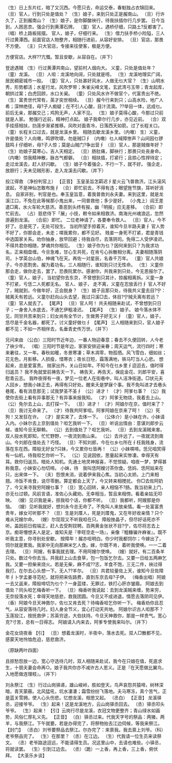 <!-- { "loadSidebar": true } -->
（生）日上东片红，暗了又沉西。今愿只去，命运交泰，春魁独占衣锦回来。
（旦）官人，行到只处是值处？
（生）娘子，来到只处正是赧南山。
（旦）行许久了，正到赧南山？
（生）娘子，是你脚酸袂行，待我扶插你行几步罢。
日今当到，人困恶柰。强企行到黄潭石牌。
（童）官人，遇桥仔细，只路土?反都害了。
（唱）桥上路板摇摆。
官人，娘子，仔细行来。
（生）借力扶手桥小险隘，三人行过黄潭西。前面官店人物整齐，相随行进前，从容好安排。
（旦）官店，那畏不方便。
（主）只大官店，专接来往使客，极是方便。

方便官店。大样??亢慨。暂且安歇，从容自在。（并下）

登途遇贼
（生）行过黄潭共南山，望前村人烟向大。
义童，只处是值处年？
（童）龙溪。
（旦）人呾：龙溪地向阔，只处就是唠。
（生）龙溪地理实广阔，居民稠密城市一般。
（童）官人，只处甚好风水，人做无乜大官？
（生）山明水秀，形势都活；水星行龙，风吹罗带；朱雀尖峰文笔，玄武湾弓玉带；青龙起库，朝拱过案；白虎回顾，水口关阑。
（童）只处风水许不做官个，代富贵出不绝。
（生）富贵世代常有，英才奕世相续。
（旦）赧今行来到只；山高水险，地广人希；深林绝径，母?子人痴疑；在不引人心酸，目汁流滴。??举目一体，远成乜。前后无亲，那赧交己；鸡狗无声，人家不见。
（生）娘子莫得心酸，今那过只前就是人家。
勉强行近前，精神打点起。
娘子我牵尔行几步，亦见近前。
（合）双手挂搭相扶，扐莲步渐紧推移。风吹对面青冷，日落西天如箭。过了长程关口。
（童）长程关口过去，就是龙溪乡里。
相随去歇龙溪乡里。（内噉）
生）义童，许是值处？人向噉，鸣锣吹啸，勿是贼□∮
（内噉）乜人喊障惨声？山间因乜锣鼓鸣∮仔细听，母?子人惊；莫是山贼门?争出营∮
（旦）官人，那是贼做年好？
（生）劝娘子莫寒心，吉人天相定。
（旦）肠肚痛，脚袂行；那畏只处丧身命。（内噉）惊我精神散，脉古气都僻。
（合）相扶插，打紧行；且掠心性捍待定；走过龙溪去，赶人好闪歇。
（生）娘子今着强企，不行一下，就不好。
强企走，放胆行；夭未见贼形影，走入龙溪去闪歇。（并下）

投江得救
（净扮判官上）
【正音】
玉皇圣旨怎羁迟∮星火云飞普救济。江头滚风波起，不是神仙怎敢布施∮
（合）即忙前去，不得有违；眼望旌节旗，耳听好消息。
自家非别，判官是也。奉玉皇旨意，着我普救刘永夫妻。来到这里，就是龙溪江口，不免在此等候那小鬼出来，一同普救他；多少是好。
（小鬼上）阎王差遣□离，水火车轮大慈济。善恶到头终有报，幽「明报」应无差移。
（合前）即忙前去。
（占）慈悲侍下「展」小技，敕令如来相救济。南海光州魂浪远，忽然游遍到龙溪。
（合前）即忙。
二位老神请了，各要奉令救人。
（旦）官人，今不好了。总是死了，无处可投生。
当初所望手掠着天，谁知今旦半路夫妻∮
官人势不好了，你那会走，未走；嘪我累你，都不见好。
贱妾一身死不打紧，君是青钱中选国家关系。劝你抽身，放早回避；待我自尽，去落阴司。免得二人受伊凌迟。不得共君你相随，梦魂共你相见。
（生）娘子你为乜？因何来到只？为我求功名，正来相盘缠。今旦急难，甘心生共死，在肯亏心拆散相分离。夫妻相随落阴司，卜学英台山伯，神魂飞在天。再佐一对星辰，名香千万年。
（童）官人共娘子，今亦恶割舍。赧为着功名，三人相随行，谁知到只讨无性命。
（生）义童你那会走，做你走去，罢了。恐畏阮累尔。感谢你，共我来到只处，今无恩报尔了。
（童）官人，娘子，
当初望你去东京，不曾想到只其计，掠赧相离拆。义童一身不打紧，亏恁二人死都无名。
官人、娘子，
走不离，义童在忍放丢行∮
官人不好了，贼就到，今做年好，正会脱身？
（生）娘子且那只处，待我共义童去目?宁：贼离夭有若远。义童尔赶向山头去望，我过只溪□去，体目?宁贼夭离有若远？
（童）官人就去了。
【尾声】
（旦）官人呵！
共夫相随来赴试，不曾想到只日子；一身舍入水底去，不通乞伊粗凌迟。
【尾声】
（生）娘子。
娘今落水体不见，同甘共苦来到只；妇女尚有全节计，生做男子好无义∮
（童）官人，娘子，恁尽是千金名器，都死了。讨义童好做乜∮
【尾声】
三人相随来到只，官人娘子都不见；不如一齐相伴去，名垂青史传万世。（并下）

兄问来由
（公白）三阳时节近年边，一番人物迎春意；春去不久便回转，人今老了袂少年。
（唱）三阳时节是年边，家家安排迎亲眷；周天运气，流行四时；寒来暑往，又一年。春秋如暖，冬景寒凄；草木凋零，物孤恓。风飞雪白，细如丝；花无色，月影移。人损瘦，惜寒衣；夜长日短，霜落满地，铁马叮当人心悲。
想起来，总是爱富贵。
抛家出外，关山日如年。不知今在乜乡里∮迢迢去，值时得归返员？
我不免就堂前祷告天一下。
祷告天，再告天，保庇金花、刘郎平安，喜慰青云志。
我昨夜得有一夜，梦见一位老人在街巷中，叫人洁净街道。□状元夫人回乡，想我小妹正去，再得有只好处。醒来夭是梦寐个事。我不免叫进才去巷头巷尾，看有消息那无；试我梦圣不圣∮
（公）进才！
（才）阿爹乜事？
（公）我使你去街上看有异事那无？有异事来报我知。
（才）阿爹无物烧，我着去上山。
（公）免尔去上山，去打探一下。
（旦）进才！
（才）阿娘尔在京，值时来了？
（旦）我讨无命来了。
（才）待我共阿爹呾。阿爹阿娘在京来了呵！
（公）死狗！又发狂在许。
（才）是实来了，去体一下。
（公体介）是小妹在许。小妹请入内。小妹尔去上京到值处？呾乞我听一下。
（旦）听说出情由：意谋刘郎步云梯，谁知今旦无聊赖。
（公）去到值处了？呾乞我听。
（旦）去到龙溪贼来害。双人投水死即知，忙忙野野，一夜流到南山来。
（公）去许远了，一夜就流到南山。今刘郎在值处去？巧怪。
（旦）不知刘郎，今在乜乡乜所在∮枉我贱身，流落在东在西。障般无好女?只妹，今又累你乜皆再！
（公）小妹嘪啼。恁兄咱冥得有一仙机，待我呾乞你听一下。
（公）见说因依，思量起来实惨凄。幸得天有耳。救你归返员。暗处人知机。先通土地灵神报喜，不觉惊疑。咱夜一梦，梦得甚称我意。小妹安心勿切啼。
小妹，待　我叫恁阿嫂讨茶你食。恁妈、恁阿姑来在只，出来体一下。
（夫）怨恨未消，说着伊来我心焦。当初心太娇。上门来相翘。冷饭不肯食，说尽零删。算定都会上天了，今又转来相搅扰。
你□去佐阿奶了，今又来寻我穷阿嫂乜事？
（旦）宽心回转，亲人相恼不?肠。我当初来上门，亦无乜过顿。风前言语，准佐心头藏劝。无幸相当，暂且来相傍。看着亲姑无叩映。
（嫂）见识我是亲，掠我呾个话，你都不听。
（旦）我都听，阿嫂那是你恼。
（嫂）见听我就好，想刘永今总无命了。不免叫人来放亲情。看一处富富贵贵年，嫁女可听那不？
（旦）生是刘厝人，死是刘厝鬼，又在年好收亲情？只个难从兄嫂尔命。
（嫂）尔现现又不听我呾在只。
障般挫晶子，但尽好话死亦不听。盖因前日假端正，赶人去受荆钗聘。百两黄金张状不目?宁，佐尽将志去上京。痴哥懵想夫人是定，谁知夭是『李旺空走一场』，亲像『粗糠骗许麻雀』。既不听我主意，你寻别处安歇。
按障年！赧亦呾明白。你少时我都饲尔；今嫁出了，饲尔就是累我。我家中无向那麻米乞人食。嫁，尔既不肯，着听我使唤。一一二着去理。
（旦）阿嫂，有事我就去理。不用阿嫂尔使唤。
（嫂）就好。有二百条羊只处。数过今你去当。共我赶上山去食草，包一包饭乞尔去。又要一日给五两麻乞我。又要一担柴来烧火。若是无柴，麻不成??志，羊食不饱，三无二件，袂过得我打。在尔去心头想一下。无人??羊尔。
（旦）共君较量佐上天，谁知今旦佐障年∮卜学孟姜寻范杞，就将把来佐路费，直到东京去母?子伊。
（梅香出唱）阿娘一去又返来，障般啼切为乜个？一身蓝缕，无罪过，铁打心肝亦皱眉。
阿娘去到值处？同头呾乞梅香听一下。
（旦）梅香听我说起：去到龙溪贼来缠，势来穷，无奈投落水死；幸得天地慈悲，救我团圆。今旦又不成进退，情愿去落阴司见伊。
（香）阿娘今旦天神救尔，佐乜又肯去死？待梅香呾乞你听一下。
梅香劝你且忍气，从容安落待几时。妇人身全节义，宜心打动天共地。
阿娘尔识古人呾那不？
玉莲投江，按抚救伊；苏英穷途，大伯扶持。今旦天神救你，那是一样贵气。宽心克?寸苦，总有一日得志。
阿娘请入内来去，阿爹专使我来叫尔。（并下）

金花女烧夜香
【引】
（旦）想着龙溪时，半夜中，落水去死。双人□散都不见，感蒙天地怜恤危迫，慈悲救济。

（原缺两叶四面）

且掠愁怨放一边，宽心守选待几时，双人相随来赴试，我今在只娘在值，死底求生，十朋夫妻会命再○。娘子我共你亦不减许古人恩义。正是『在天愿做比翼鸟，入地愿做连理枝』。（并下）

刘永祭江
（生）行过山岗驿递，雄山峻岭，胜如登天。鸟声哀怨共猿啼，树林深暗，青天蒙蔽。北风猛吼，坑水凄凄；霜雪纷纷飞落地。夫马寒冻，真个苦气，正是蓝关雪拥，使人心头伤悲。忆想龙溪，相思又起。
（丞白）
【正音】
龙溪驿丞，迎接爷爷。
（生）起来！这是龙溪地方，云山岗驿丞回去。
（丞）驿丞叩头爷爷。
（生）起来！
【引】云岗行尽是龙溪，衣冠文物更整齐；青山绿水如画势，风俗仁厚礼义先。
【正音】
（白）驿丞过来。代我天字号的祭品：两猪，两羊，与我祭江。下午就要。若是办得完了，将祭物抬去江边伺候，等我来祭江。
【封门】
（丞白）刘爷要祭品去祭江。尔办完了：来禀我。我去禀上刘爷。（科）老爷祭品完了。
（生）在那里？
（丞）在江边。
（生）代我请一位生员来读祭文。
（丞）老爷路途迢远，不能请得生员。况这里山中，去请也难些。小驿丞，将就读罢。
（生）引到江边去。
（丞）（跪）一上香，再上香，三上香，俯伏拜。
【大圣乐乡谈】
